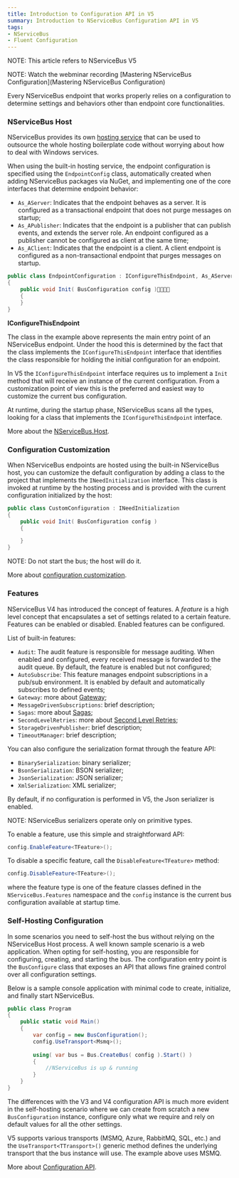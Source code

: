 ```yaml
---
title: Introduction to Configuration API in V5
summary: Introduction to NServiceBus Configuration API in V5
tags:
- NServiceBus
- Fluent Configuration
---
```


NOTE: This article refers to NServiceBus V5

NOTE: Watch the webminar recording [Mastering NServiceBus Configuration](Mastering NServiceBus Configuration)

Every NServiceBus endpoint that works properly relies on a configuration to determine settings and behaviors other than endpoint core functionalities.

### NServiceBus Host

NServiceBus provides its own [hosting service][1] that can be used to outsource the whole hosting boilerplate code without worrying about how to deal with Windows services.

When using the built-in hosting service, the endpoint configuration is specified using the `EndpointConfig` class, automatically created when adding NServiceBus packages via NuGet, and implementing one of the core interfaces that determine endpoint behavior:

* `As_AServer`: Indicates that the endpoint behaves as a server. It is configured as a transactional endpoint that does not purge messages on startup;
* `As_APublisher`: Indicates that the endpoint is a publisher that can publish events, and extends the server role. An endpoint configured as a publisher cannot be configured as client at the same time;
* `As_AClient`: Indicates that the endpoint is a client.  A client endpoint is configured as a non-transactional endpoint that purges messages on startup.

```c#
public class EndpointConfiguration : IConfigureThisEndpoint, As_AServer
{
	public void Init( BusConfiguration config )	{
	}
}
```

**IConfigureThisEndpoint**

The class in the example above represents the main entry point of an NServiceBus endpoint. Under the hood this is determined by the fact that the class implements the `IConfigureThisEndpoint` interface that identifies the class responsible for holding the initial configuration for an endpoint.

In V5 the `IConfigureThisEndpoint` interface requires us to implement a `Init` method that will receive an instance of the current configuration. From a customization point of view this is the preferred and easiest way to customize the current bus configuration.

At runtime, during the startup phase, NServiceBus scans all the types, looking for a class that implements the `IConfigureThisEndpoint` interface.

More about the [NServiceBus.Host](the-nservicebus-host).

### Configuration Customization

When NServiceBus endpoints are hosted using the built-in NServiceBus host, you can customize the default configuration by adding a class to the project that implements the `INeedInitialization` interface. This class is invoked at runtime by the hosting process and is provided with the current configuration initialized by the host:

```c#
public class CustomConfiguration : INeedInitialization
{
	public void Init( BusConfiguration config )
	{

	}
}
```

NOTE: Do not start the bus; the host will do it.

More about [configuration customization](customizing-nservicebus-configuration).

### Features 

NServiceBus V4 has introduced the concept of features. A *feature* is a high level concept that encapsulates a set of settings related to a certain feature. Features can be enabled or disabled. Enabled features can be configured.

List of built-in features:

* `Audit`: The audit feature is responsible for message auditing. When enabled and configured, every received message is forwarded to the audit queue. By default, the feature is enabled but not configured;
* `AutoSubscribe`: This feature manages endpoint subscriptions in a pub/sub environment. It is enabled by default and  automatically subscribes to defined events;
* `Gateway`: more about [Gateway](introduction-to-the-gateway);
* `MessageDrivenSubscriptions`: brief description;
* `Sagas`: more about [Sagas](sagas-in-nservicebus);
* `SecondLevelRetries`: more about [Second Level Retries](second-level-retries);
* `StorageDrivenPublisher`: brief description;
* `TimeoutManager`: brief description;

You can also configure the serialization format through the feature API:

* `BinarySerialization`: binary serializer;
* `BsonSerialization`: BSON serializer;
* `JsonSerialization`: JSON serializer;
* `XmlSerialization`: XML serializer;

By default, if no configuration is performed in V5, the Json serializer is enabled.

NOTE: NServiceBus serializers operate only on primitive types.

To enable a feature, use this simple and straightforward API:

```c#
config.EnableFeature<TFeature>();
```

To disable a specific feature, call the `DisableFeature<TFeature>` method:

```c#
config.DisableFeature<TFeature>();
```

where the feature type is one of the feature classes defined in the `NServiceBus.Features` namespace and the `config` instance is the current bus configuration available at startup time.

### Self-Hosting Configuration

In some scenarios you need to self-host the bus without relying on the NServiceBus Host process. A well known sample scenario is a web application. When opting for self-hosting, you are responsible for configuring, creating, and starting the bus.
The configuration entry point is the `BusConfigure` class that exposes an API that allows fine grained control over all configuration settings.

Below is a sample console application with minimal code to create, initialize, and finally start NServiceBus.

```c#
public class Program
{
    public static void Main()
    {
        var config = new BusConfiguration();
        config.UseTransport<Msmq>();
        
        using( var bus = Bus.CreateBus( config ).Start() )
        {
            //NServiceBus is up & running
        }    
    }
}
```
The differences with the V3 and V4 configuration API is much more evident in the self-hosting scenario where we can create from scratch a new `BusConfiguration` instance, configure only what we require and rely on default values for all the other settings.

V5 supports various transports (MSMQ, Azure, RabbitMQ, SQL, etc.) and the `UseTransport<TTransport>()` generic method defines the underlying transport that the bus instance will use. The example above uses MSMQ.

More about [Configuration API](fluent-config-api-v5).

[1]: http://www.nuget.org/packages/NServiceBus.Host/ "NServiceBus Host NuGet package"
